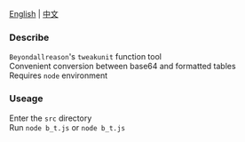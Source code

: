 [English](README.md) | [中文](README_zh.md)  
### Describe
`Beyondallreason`'s `tweakunit` function tool  
Convenient conversion between base64 and formatted tables  
Requires `node` environment
### Useage
Enter the `src` directory  
Run `node b_t.js` or `node b_t.js`
